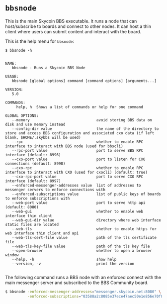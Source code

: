# `bbsnode`

This is the main Skycoin BBS executable. It runs a node that can host/subscribe to boards and connect to other nodes. It can host a thin client where users can submit content and interact with the board.

This is the help menu for `bbsnode`:

```
$ bbsnode -h


NAME:
   bbsnode - Runs a Skycoin BBS Node

USAGE:
   bbsnode [global options] command [command options] [arguments...]

VERSION:
   5.0

COMMANDS:
     help, h  Shows a list of commands or help for one command

GLOBAL OPTIONS:
   --memory                              avoid storing BBS data on disk and use memory instead
   --config-dir value                    the name of the directory to store and access BBS configuration and associated cxo data (if left blank, $HOME/.skybbs will be used)
   --rpc                                 whether to enable RPC interface to interact with BBS node (used for bbscli)
   --rpc-port value                      port to serve BBS RPC interface (default: 8996)
   --cxo-port value                      port to listen for CXO connections (default: 8998)
   --cxo-rpc                             whether to enable RPC interface to interact with CXO (used for cxocli) (default: true)
   --cxo-rpc-port value                  port to serve CXO RPC interface (default: 8997)
   --enforced-messenger-addresses value  list of addresses to messenger servers to enforce connections with
   --enforced-subscriptions value        list of public keys of boards to enforce subscriptions with
   --web-port value                      port to serve http api (default: 8080)
   --web-gui                             whether to enable web interface thin client
   --web-gui-dir value                   directory where web interface static files are located
   --web-tls                             whether to enable https for web interface thin client and api
   --web-tls-cert-file value             path of the tls certificate file
   --web-tls-key-file value              path of the tls key file
   --open-browser                        whether to open a browser window
   --help, -h                            show help
   --version, -v                         print the version
   
```

The following command runs a BBS node with an enforced connect with the main messenger server and subscribed to the BBS Community board.

```bash
$ bbsnode -enforced-messenger-addresses="messenger.skycoin.net:8080" \
          -enforced-subscriptions="03588a2c8085e37ece47aec50e1e856e70f893f7f802cb4f92d52c81c4c3212742"
```